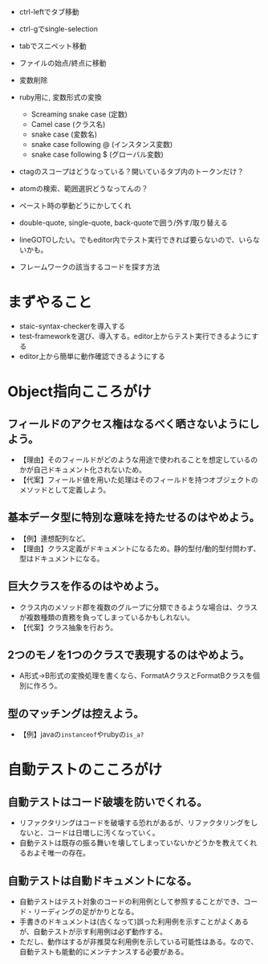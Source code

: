* ctrl-leftでタブ移動
* ctrl-gでsingle-selection
* tabでスニペット移動
* ファイルの始点/終点に移動
* 変数削除
* ruby用に, 変数形式の変換
    * Screaming snake case (定数)
    * Camel case (クラス名)
    * snake case (変数名)
    * snake case following @ (インスタンス変数)
    * snake case following $ (グローバル変数)

* ctagのスコープはどうなっている？開いているタブ内のトークンだけ？
* atomの検索、範囲選択どうなってんの？
* ペースト時の挙動どうにかしてくれ
* double-quote, single-quote, back-quoteで囲う/外す/取り替える

* lineGOTOしたい。でもeditor内でテスト実行できれば要らないので、いらないかも。
* フレームワークの該当するコードを探す方法

# まずやること
* staic-syntax-checkerを導入する
* test-frameworkを選び、導入する。editor上からテスト実行できるようにする
* editor上から簡単に動作確認できるようにする

# Object指向こころがけ
## フィールドのアクセス権はなるべく晒さないようにしよう。
* 【理由】そのフィールドがどのような用途で使われることを想定しているのかが自己ドキュメント化されないため。
* 【代案】フィールド値を用いた処理はそのフィールドを持つオブジェクトのメソッドとして定義しよう。

## 基本データ型に特別な意味を持たせるのはやめよう。
* 【例】連想配列など。
* 【理由】クラス定義がドキュメントになるため。静的型付/動的型付問わず、型はドキュメントになる。

## 巨大クラスを作るのはやめよう。
* クラス内のメソッド郡を複数のグループに分類できるような場合は、クラスが複数種類の責務を負ってしまっているかもしれない。
* 【代案】クラス抽象を行おう。

## 2つのモノを1つのクラスで表現するのはやめよう。
* A形式->B形式の変換処理を書くなら、FormatAクラスとFormatBクラスを個別に作ろう。

## 型のマッチングは控えよう。
* 【例】javaの`instanceof`やrubyの`is_a?`


# 自動テストのこころがけ

## 自動テストはコード破壊を防いでくれる。
* リファクタリングはコードを破壊する恐れがあるが、リファクタリングをしないと、コードは日増しに汚くなっていく。
* 自動テストは既存の振る舞いを壊してしまっていないかどうかを教えてくれるおよそ唯一の存在。

## 自動テストは自動ドキュメントになる。
* 自動テストはテスト対象のコードの利用例として参照することができ、コード・リーディングの足がかりとなる。
* 手書きのドキュメントは(古くなって)誤った利用例を示すことがよくあるが、自動テストが示す利用例は必ず動作する。
* ただし、動作はするが非推奨な利用例を示している可能性はある。なので、自動テストも能動的にメンテナンスする必要がある。
